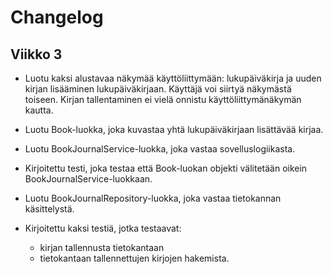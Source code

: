# Changelog

## Viikko 3

- Luotu kaksi alustavaa näkymää käyttöliittymään: lukupäiväkirja ja uuden kirjan
  lisääminen lukupäiväkirjaan. Käyttäjä voi siirtyä näkymästä toiseen. Kirjan
tallentaminen ei vielä onnistu käyttöliittymänäkymän kautta.

- Luotu Book-luokka, joka kuvastaa yhtä lukupäiväkirjaan lisättävää kirjaa.

- Luotu BookJournalService-luokka, joka vastaa sovelluslogiikasta.
- Kirjoitettu testi, joka testaa että Book-luokan objekti välitetään oikein
  BookJournalService-luokkaan.

- Luotu BookJournalRepository-luokka, joka vastaa tietokannan käsittelystä.
- Kirjoitettu kaksi testiä, jotka testaavat:
    - kirjan tallennusta tietokantaan
    - tietokantaan tallennettujen kirjojen hakemista.
